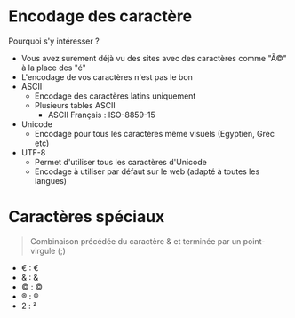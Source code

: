 # Encodage des caractère

Pourquoi s'y intéresser ?

- Vous avez surement déjà vu des sites avec des caractères comme "Ã©" à la place des "é"
- L'encodage de vos caractères n'est pas le bon
- ASCII
  - Encodage des caractères latins uniquement
  - Plusieurs tables ASCII
    - ASCII Français : ISO-8859-15
- Unicode
  - Encodage pour tous les caractères même visuels (Egyptien, Grec etc)
- UTF-8
  - Permet d'utiliser tous les caractères d'Unicode
  - Encodage à utiliser par défaut sur le web (adapté à toutes les langues)

# Caractères spéciaux

> Combinaison précédée du caractère & et terminée par un point-virgule (;)

- € : &euro;
- & : &amp;
- © : &copy;
- ® : &reg;
- 2 : &sup2;
